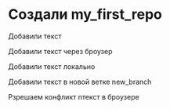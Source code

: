 ﻿# Создали my_first_repo

Добавили текст

Добавили текст через броузер

Добавили текст локально

Добавили текст в новой ветке new_branch

Рзрешаем конфликт nтекст в броузере
